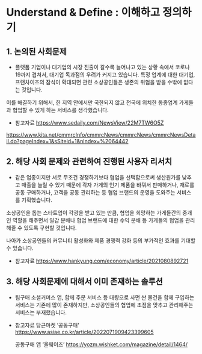 # Understand & Define : 이해하고 정의하기
## 1. 논의된 사회문제
- 플랫폼 기업이나 대기업의 시장 진출이 갈수록 늘어나고 있는 상황 속에서  코로나 19까지 겹쳐서, 대기업 독과점의 우려가 커지고 있습니다.
특정 업계에 대한 대기업, 프랜차이즈의 잠식이 확대되면 관련 소상공인들은 생존의 위협을 받을 수밖에 없다는 것입니다. 

이를 해결하기 위해서, 한 지역 안에서만 국한되지 않고 전국에 위치한 동종업계 가게들과 협업할 수 있게 하는 서비스를 생각했습니다.

* 참고자료
https://www.sedaily.com/NewsView/22M7TW6O5Z

https://www.kita.net/cmmrcInfo/cmmrcNews/cmmrcNews/cmmrcNewsDetail.do?pageIndex=1&sSiteid=1&nIndex=%2064442

## 2. 해당 사회 문제와 관련하여 진행된 사용자 리서치
- 같은 업종이지만 서로 무조건 경쟁하기보다 협업을 선택함으로써 생산원가를 낮추고 매출을 늘릴 수 있기 때문에
각자 가게의 인기 제품을 바꿔서 판매하거나, 재료를 공동 구매하거나, 고객을 공동 관리하는 등 협업 브랜드의 운영을 도와주는 서비스를 기획했습니다.

소상공인을 돕는 스타트업이 각광을 받고 있는 만큼, 
협업을 희망하는 가게들간의 중개인 역할을 해주면서 일감 분배나 협업 브랜드에 대한 수익 분배 등 가게들의 협업을 관리해줄 수 있도록 구현할 것입니다.

나아가 소상공인들의 커뮤니티 활성화와 제품 경쟁력 강화 등의 부가적인 효과를 기대할 수 있습니다.

* 참고자료
https://www.hankyung.com/economy/article/2021080892721

## 3. 해당 사회문제에 대해서 이미 존재하는 솔루션
- 팀구매 소셜커머스 앱, 함께 주문 서비스 등 대량으로 사면 싼 물건을 함께 구입하는 서비스는 기존에 많이 존재하지만, 소상공인들의 협업에 초점을 맞추고 관리해주는 서비스는 부재했습니다. 

* 참고자료
  당근마켓 ’공동구매’
https://www.asiae.co.kr/article/2022071909423399605

  공동구매 앱 ‘올웨이즈’ 
https://yozm.wishket.com/magazine/detail/1464/
